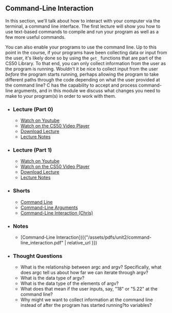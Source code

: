 ## Command-Line Interaction

In this section, we'll talk about how to interact with your computer via the terminal, a command line interface. The first lecture will show you how to use text-based commands to compile and run your program as well as a few more useful commands.

You can also enable your programs to use the command line. Up to this point in the course, if your programs have been collecting data or input from the user, it's likely done so by using the `get_` functions that are part of the CS50 Library. To that end, you can only collect information from the user as the program is running. Wouldn't it be nice to collect input from the user _before_ the program starts running, perhaps allowing the program to take different paths through the code depending on what the user provided at the command line? C has the capability to accept and process command-line arguments, and in this module we discuss what changes you need to make to your program(s) in order to work with them.

- ### Lecture (Part 0)
  - <a href="https://www.youtube.com/embed/EApk15pCIEA?start=1262&end=1907" target="_blank">Watch on Youtube</a>
  - <a href="https://video.cs50.net/2017/fall/lectures/1?t=21m2s" target="_blank">Watch on the CS50 Video Player</a>
  - <a href="http://cdn.cs50.net/2017/fall/lectures/1/lecture1-720p.mp4?download" target="_blank">Download Lecture</a>
  - <a href="https://docs.cs50.net/2017/fall/notes/1/lecture1.html#compiling" target="_blank">Lecture Notes</a>

- ### Lecture (Part 1)
  - <a href="https://www.youtube.com/embed/IJNPHorTqQs?start=5378&end=57157" target="_blank">Watch on Youtube</a>
  - <a href="https://video.cs50.net/2017/fall/lectures/2?t=1h29m38s" target="_blank">Watch on the CS50 Video Player</a>
  - <a href="http://cdn.cs50.net/2017/fall/lectures/2/lecture2-720p.mp4?download" target="_blank">Download Lecture</a>
  - <a href="https://docs.cs50.net/2017/fall/notes/2/lecture2.html#c-continued" target="_blank">Lecture Notes</a>

- ### Shorts
  - <a href="https://www.youtube.com/embed/BnJ013X02b8" target="_blank">Command Line</a>
  - <a href="https://www.youtube.com/embed/AI6Ccfno6Pk" target="_blank">Command-Line Arguments</a>
  - <a href="https://www.youtube.com/embed/X8PmYwnbLKM" target="_blank">Command-Line Interaction (Chris)</a>

- ### Notes
  - [Command-Line Interaction]({{"/assets/pdfs/unit2/command-line_interaction.pdf" | relative_url }})

- ### Thought Questions
  - What is the relationship between argc and argv? Specifically, what does argc tell us about how far we can iterate through argv?
  - What is the data type of argv?
  - What is the data type of the elements of argv?
  - What does that mean if the user inputs, say, "18" or "5.22" at the command line?
  - Why might we want to collect information at the command line instead of after the program has started running?to variables?

